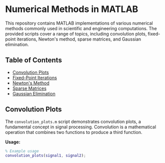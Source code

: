 # Numerical Methods in MATLAB

This repository contains MATLAB implementations of various numerical methods commonly used in scientific and engineering computations. The provided scripts cover a range of topics, including convolution plots, fixed-point iterations, Newton's method, sparse matrices, and Gaussian elimination.

## Table of Contents

- [Convolution Plots](#convolution-plots)
- [Fixed-Point Iterations](#fixed-point-iterations)
- [Newton's Method](#newtons-method)
- [Sparse Matrices](#sparse-matrices)
- [Gaussian Elimination](#gaussian-elimination)

## Convolution Plots

The `convolution_plots.m` script demonstrates convolution plots, a fundamental concept in signal processing. Convolution is a mathematical operation that combines two functions to produce a third function.

**Usage:**

```matlab
% Example usage
convolution_plots(signal1, signal2);
